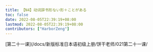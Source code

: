 ```yaml
---
title: 【N4】动词辞书形ない形＋ことがある
toc: false
date: 2022-08-05T22:39:19+08:00
lastmod: 2022-08-05T22:39:19+08:00
contributors: ["HarborZeng"]
---
```


[第二十一课](/docs/新版标准日本语初级上册/饼干老师/021第二十一课/
